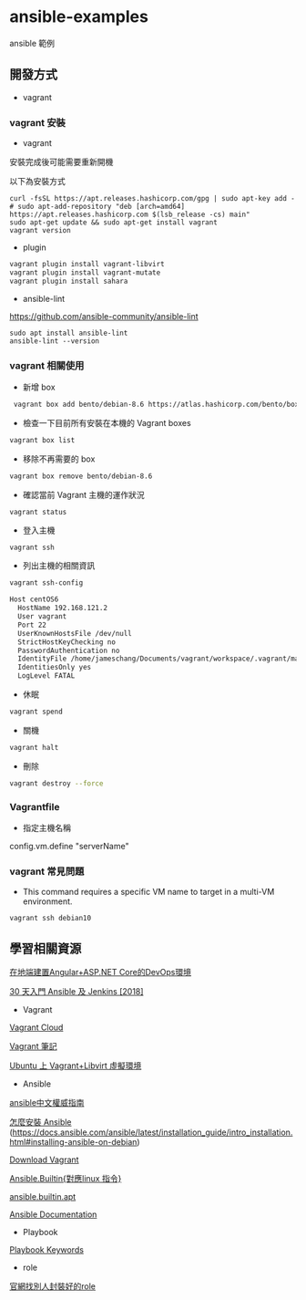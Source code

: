# ansible-examples
ansible 範例

## 開發方式

* vagrant

### vagrant 安裝

* vagrant

安裝完成後可能需要重新開機

以下為安裝方式

```sehll
curl -fsSL https://apt.releases.hashicorp.com/gpg | sudo apt-key add -
# sudo apt-add-repository "deb [arch=amd64] https://apt.releases.hashicorp.com $(lsb_release -cs) main"
sudo apt-get update && sudo apt-get install vagrant
vagrant version
```

* plugin

```bash
vagrant plugin install vagrant-libvirt
vagrant plugin install vagrant-mutate
vagrant plugin install sahara
```

* ansible-lint 

https://github.com/ansible-community/ansible-lint

```
sudo apt install ansible-lint
ansible-lint --version
```

### vagrant 相關使用

* 新增 box

```bash
 vagrant box add bento/debian-8.6 https://atlas.hashicorp.com/bento/boxes/debian-8.6
```

* 檢查一下目前所有安裝在本機的 Vagrant boxes

```bash
vagrant box list
```

* 移除不再需要的 box

```bash
vagrant box remove bento/debian-8.6
```

* 確認當前 Vagrant 主機的運作狀況

```bash
vagrant status
```

* 登入主機

```shell
vagrant ssh
```

* 列出主機的相關資訊

```bash
vagrant ssh-config

Host centOS6
  HostName 192.168.121.2
  User vagrant
  Port 22
  UserKnownHostsFile /dev/null
  StrictHostKeyChecking no
  PasswordAuthentication no
  IdentityFile /home/jameschang/Documents/vagrant/workspace/.vagrant/machines/centOS6/libvirt/private_key
  IdentitiesOnly yes
  LogLevel FATAL
```

* 休眠
  
```bash
vagrant spend
```

* 關機

```bash
vagrant halt
```

* 刪除

```bash
vagrant destroy --force
```

### Vagrantfile 

* 指定主機名稱

config.vm.define "serverName"

### vagrant 常見問題 

* This command requires a specific VM name to target in a multi-VM environment.

```shell
vagrant ssh debian10
```

## 學習相關資源

[在地端建置Angular+ASP.NET Core的DevOps環境](https://ithelp.ithome.com.tw/users/20107868/ironman/1621)

[30 天入門 Ansible 及 Jenkins [2018]](https://ithelp.ithome.com.tw/users/20103346/ironman/1473)

* Vagrant

[Vagrant Cloud](https://app.vagrantup.com/boxes/search)

[Vagrant 筆記](https://blog.codylab.com/vagrant/)

[Ubuntu 上 Vagrant+Libvirt 虛擬環境](https://samkuo.me/post/2020/06/vagrant-libvirt-ubuntu-devops-env/)

* Ansible

[ansible中文權威指南](https://chusiang.github.io/ansible-docs-translate/intro.html)

[怎麼安裝 Ansible](https://ansible.tw/#!docs/installation.md)
(https://docs.ansible.com/ansible/latest/installation_guide/intro_installation.html#installing-ansible-on-debian)

[Download Vagrant](https://www.vagrantup.com/downloads)

[Ansible.Builtin{對應linux 指令}](https://docs.ansible.com/ansible/latest/collections/ansible/builtin/)

[ansible.builtin.apt](https://docs.ansible.com/ansible/latest/collections/ansible/builtin/apt_module.html)

[Ansible Documentation](https://docs.ansible.com/ansible/latest/index.html)

* Playbook

[Playbook Keywords](https://docs.ansible.com/ansible/latest/reference_appendices/playbooks_keywords.html)

* role

[官網找別人封裝好的role](https://galaxy.ansible.com/)
